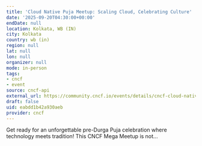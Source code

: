 ```yaml
---
title: 'Cloud Native Puja Meetup: Scaling Cloud, Celebrating Culture'
date: '2025-09-20T04:30:00+00:00'
endDate: null
location: Kolkata, WB (IN)
city: Kolkata
country: wb (in)
region: null
lat: null
lon: null
organizer: null
mode: in-person
tags:
- cncf
- event
source: cncf-api
external_url: https://community.cncf.io/events/details/cncf-cloud-native-kolkata-presents-cloud-native-puja-meetup-scaling-cloud-celebrating-culture/
draft: false
uid: eabdd1b42a930aeb
provider: cncf
---
```

Get ready for an unforgettable pre-Durga Puja celebration where technology meets tradition! This CNCF Mega Meetup is not...
